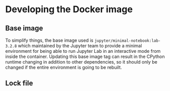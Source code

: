 # Developing the Docker image

## Base image

To simplify things, the base image used is `jupyter/minimal-notebook:lab-3.2.8` which maintained by the Jupyter team to provide a minimal environment for being able to run Jupyter Lab in an interactive mode from inside the container.
Updating this base image tag can result in the CPython runtime changing in addition to other dependencies, so it should only be changed if the entire environment is going to be rebuilt.

## Lock file
